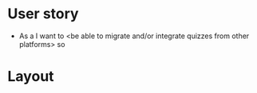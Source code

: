 # **User story**

* As a <admin> I want to <be able to migrate and/or integrate quizzes from other platforms> so <that I can use multiple and diferent quizzes>

# **Layout**
